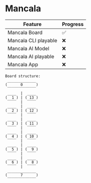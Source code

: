 # Mancala

| Feature              | Progress |
|----------------------|----------|
| Mancala Board        | ✅       |
| Mancala CLI playable | ❌       |
| Mancala AI Model     | ❌       |
| Mancala AI playable  | ❌       |
| Mancala App          | ❌       |

```output
Board structure:
 _____________
(      0      )
 ‾‾‾‾‾‾‾‾‾‾‾‾‾
 ____  |  ____
(  1 ) | ( 13 )
 ‾‾‾‾  |  ‾‾‾‾
 ____  |  ____
(  2 ) | ( 12 )
 ‾‾‾‾  |  ‾‾‾‾
 ____  |  ____
(  3 ) | ( 11 )
 ‾‾‾‾  |  ‾‾‾‾
 ____  |  ____
(  4 ) | ( 10 )
 ‾‾‾‾  |  ‾‾‾‾
 ____  |  ____
(  5 ) | (  9 )
 ‾‾‾‾  |  ‾‾‾‾
 ____  |  ____
(  6 ) | (  8 )
 ‾‾‾‾  |  ‾‾‾‾
 _____________
(      7      )
 ‾‾‾‾‾‾‾‾‾‾‾‾‾
```
